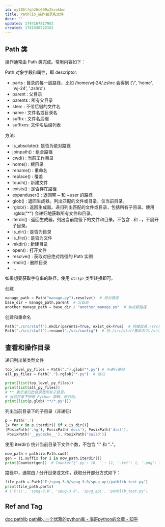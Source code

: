 ```yaml
---
id: oyt05lfqh26c699x2kvokbw
title: Pathlib_操作目录和文件
desc: ''
updated: 1744167817902
created: 1741030522182
---
```


## Path 类

操作通常由 Path 类完成。常用内容如下：

Path 对象字段和属性，即 descriptor:
- parts   : 目录的每一层路径，比如 /home/wj-24/.zshrc 会得到 ('/', 'home', 'wj-24', '.zshrc')
- parent  : 父目录
- parents : 所有父目录
- stem    : 不带后缀的文件名
- name    : 文件名或目录名
- suffix  : 文件名后缀
- suffixes: 文件名后缀列表

方法:
- is_absolute(): 是否为绝对路径
- joinpath()   : 组合路径
- cwd()        : 当前工作目录
- home()       : 根目录
- rename()     : 重命名
- replace()    : 覆盖
- touch()      : 新建文件
- exists()     : 是否存在路径
- expanduser() : 返回带 ~ 和 ~user 的路径
- glob()       : 返回生成器。列出匹配的文件或目录，仅当前目录。
- rglob()      : 返回生成器。递归列出匹配的文件或目录，包括所有子目录。使用 .rglob("*") 会递归地获取所有文件和目录。
- iterdir()    : 返回生成器。列出当前路径下的文件和目录。不包含 . 和 ..，不展开子目录。
- is_dir()     : 是否为目录
- is_file()    : 是否为文件
- mkdir()      : 新建目录
- open()       : 打开文件
- resolve()    : 获取对应绝对路径的 Path 实例
- rmdir()      : 删除目录
- ...

如果想要获取字符串的路径，使用 `str(p)` 类型转换即可。

创建
```py
manage_path = Path("manage.py").resolve()  # 绝对路径
base_dir = manage_path.parent  # 父目录
another_manage_path = base_dir / "another_manage.py"  # 构成新路径
```

创建和重命名

```py
Path("./src/stuff").mkdir(parents=True, exist_ok=True)  # 构建目录./src/stuff
Path("./src/stuff").rename("./src/config")  # 将./src/stuff重命名为./src/config
```

## 查看和操作目录

递归列出某类型文件

```py
top_level_py_files = Path(".").glob("*.py") # 不进行递归
all_py_files = Path(".").rglob("*.py")  # 递归

print(list(top_level_py_files))
print(list(all_py_files))
# ** 表示递归此目录及所有子目录。
# 当前目录下所有 Python 源码，递归地。
print(list(p.glob('**/*.py')))
```

列出当前目录下的子目录（非递归）

```py
p = Path('.')
[x for x in p.iterdir() if x.is_dir()]
[PosixPath('.hg'), PosixPath('docs'), PosixPath('dist'),
 PosixPath('__pycache__'), PosixPath('build')]
 ```

使用 iterdir() 统计当前目录下文件个数，不包含 "." 和 ".."。

```py
now_path = pathlib.Path.cwd()
gen = (i.suffix for i in now_path.iterdir())
print(Counter(gen))  # Counter({'.py': 16, '': 11, '.txt': 1, '.png': 1, '.csv': 1})
```

路径中，通常由 / 分开目录或文件，获取分开部分方式如下：

```py
file_path = Path("F:/spug-3.0/spug-3.0/spug_api/pathlib_test.py")
print(file_path.parts)
# ('F:\\', 'spug-3.0', 'spug-3.0', 'spug_api', 'pathlib_test.py')
```

## Ref and Tag

[doc pathlib](https://docs.python.org/zh-cn/3.11/library/pathlib.html)
[pathlib, 一个优雅的python库 - 海哥python的文章 - 知乎](https://zhuanlan.zhihu.com/p/670865534)